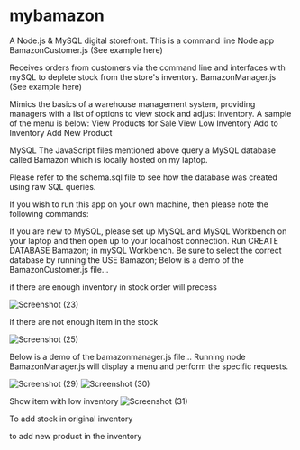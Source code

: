 # mybamazon
A Node.js & MySQL digital storefront. This is a command line Node app
BamazonCustomer.js (See example here)

Receives orders from customers via the command line and interfaces with mySQL to deplete stock from the store's inventory.
BamazonManager.js (See example here)

Mimics the basics of a warehouse management system, providing managers with a list of options to view stock and adjust inventory.
A sample of the menu is below:
View Products for Sale
View Low Inventory
Add to Inventory
Add New Product

MySQL
The JavaScript files mentioned above query a MySQL database called Bamazon which is locally hosted on my laptop.

Please refer to the schema.sql file to see how the database was created using raw SQL queries.

If you wish to run this app on your own machine, then please note the following commands:

If you are new to MySQL, please set up MySQL and MySQL Workbench on your laptop and then open up to your localhost connection.
Run CREATE DATABASE Bamazon; in mySQL Workbench.
Be sure to select the correct database by running the USE Bamazon;
Below is a demo of the BamazonCustomer.js file...

if there are enough inventory in stock order will precess

![Screenshot (23)](https://user-images.githubusercontent.com/45401868/56912983-8ae1fb00-6a7e-11e9-91d1-bfcc0be619e4.png)

if there are not enough item in the stock

![Screenshot (25)](https://user-images.githubusercontent.com/45401868/56913166-e8764780-6a7e-11e9-83a7-23ae6cbda950.png)

Below is a demo of the bamazonmanager.js file...
Running node BamazonManager.js will display a menu and perform the specific requests. 

![Screenshot (29)](https://user-images.githubusercontent.com/45401868/56915159-d34fe780-6a83-11e9-8d71-662872fc8ff1.png)
![Screenshot (30)](https://user-images.githubusercontent.com/45401868/56915181-dd71e600-6a83-11e9-973d-dbf68af4c021.png)



Show item with low inventory
![Screenshot (31)](https://user-images.githubusercontent.com/45401868/56915207-ee225c00-6a83-11e9-9345-2cd1dad922c9.png)


To add stock in original inventory

to add new product in the inventory


